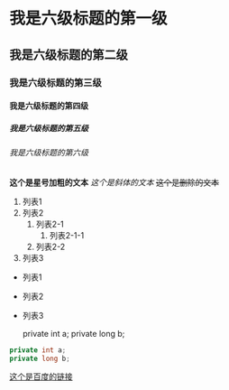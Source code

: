 # 我是六级标题的第一级
## 我是六级标题的第二级
### 我是六级标题的第三级
#### 我是六级标题的第四级
##### 我是六级标题的第五级
###### 我是六级标题的第六级
**这个是星号加粗的文本**
*这个是斜体的文本*
~~这个是删除的文本~~
1. 列表1
2. 列表2
    1. 列表2-1
        1. 列表2-1-1
    2. 列表2-2
3. 列表3


* 列表1
- 列表2
+ 列表3


    private int a;
    private long b;

```csharp
private int a;
private long b;
```


 [这个是百度的链接](www.baidu.com)
